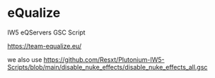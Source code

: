 # eQualize
IW5 eQServers GSC Script


https://team-equalize.eu/



we also use https://github.com/Resxt/Plutonium-IW5-Scripts/blob/main/disable_nuke_effects/disable_nuke_effects_all.gsc
